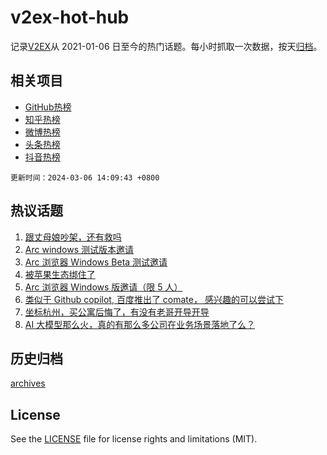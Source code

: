 # v2ex-hot-hub

 记录[V2EX](https://www.v2ex.com/)从 2021-01-06 日至今的热门话题。每小时抓取一次数据，按天[归档](archives)。
 
 ## 相关项目

- [GitHub热榜](https://github.com/snaildev/github-hot-hub)
- [知乎热榜](https://github.com/snaildev/zhihu-hot-hub)
- [微博热榜](https://github.com/snaildev/weibo-hot-hub)
- [头条热榜](https://github.com/snaildev/toutiao-hot-hub)
- [抖音热榜](https://github.com/snaildev/douyin-hot-hub)


 `更新时间：2024-03-06 14:09:43 +0800`

## 热议话题

1. [跟丈母娘吵架，还有救吗](https://www.v2ex.com/t/1020932)
1. [Arc windows 测试版本邀请](https://www.v2ex.com/t/1020962)
1. [Arc 浏览器 Windows Beta 测试邀请](https://www.v2ex.com/t/1020905)
1. [被苹果生态绑住了](https://www.v2ex.com/t/1020840)
1. [Arc 浏览器 Windows 版邀请（限 5 人）](https://www.v2ex.com/t/1020899)
1. [类似于 Github copilot, 百度推出了 comate， 感兴趣的可以尝试下](https://www.v2ex.com/t/1020955)
1. [坐标杭州，买公寓后悔了，有没有老哥开导开导](https://www.v2ex.com/t/1021002)
1. [AI 大模型那么火，真的有那么多公司在业务场景落地了么？](https://www.v2ex.com/t/1020813)

## 历史归档

[archives](archives)

## License

See the [LICENSE](LICENSE) file for license rights and limitations (MIT).
